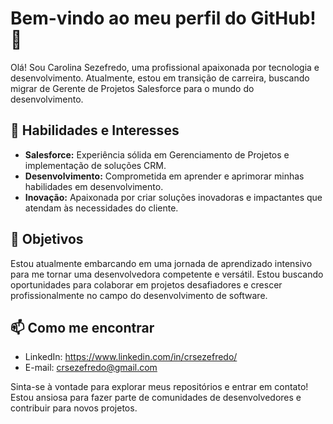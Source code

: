 # Bem-vindo ao meu perfil do GitHub! 👋

Olá! Sou Carolina Sezefredo, uma profissional apaixonada por tecnologia e desenvolvimento. Atualmente, estou em transição de carreira, buscando migrar de Gerente de Projetos Salesforce para o mundo do desenvolvimento.

## 🔧 Habilidades e Interesses

- **Salesforce:** Experiência sólida em Gerenciamento de Projetos e implementação de soluções CRM.
- **Desenvolvimento:** Comprometida em aprender e aprimorar minhas habilidades em desenvolvimento.
- **Inovação:** Apaixonada por criar soluções inovadoras e impactantes que atendam às necessidades do cliente.

## 🌱 Objetivos

Estou atualmente embarcando em uma jornada de aprendizado intensivo para me tornar uma desenvolvedora competente e versátil. Estou buscando oportunidades para colaborar em projetos desafiadores e crescer profissionalmente no campo do desenvolvimento de software.

## 📫 Como me encontrar

- LinkedIn: https://www.linkedin.com/in/crsezefredo/
- E-mail: crsezefredo@gmail.com

Sinta-se à vontade para explorar meus repositórios e entrar em contato! Estou ansiosa para fazer parte de comunidades de desenvolvedores e contribuir para novos projetos.
